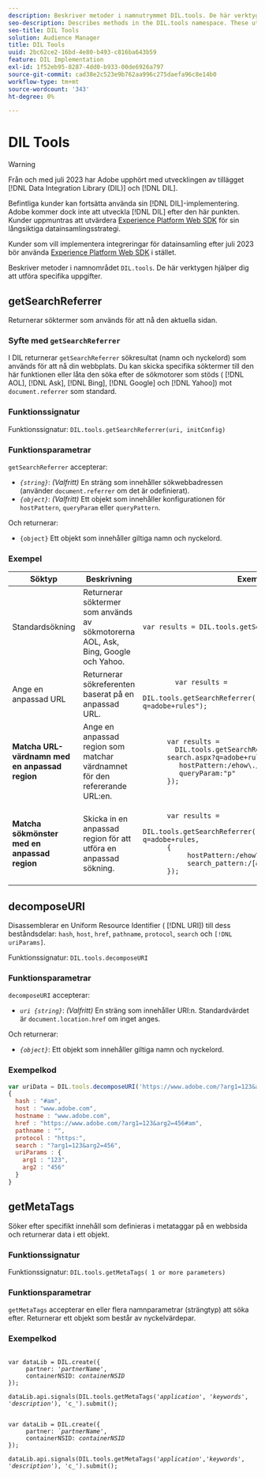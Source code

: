 ```yaml
---
description: Beskriver metoder i namnutrymmet DIL.tools. De här verktygen hjälper dig att utföra specifika uppgifter.
seo-description: Describes methods in the DIL.tools namespace. These utility functions help you perform specific tasks.
seo-title: DIL Tools
solution: Audience Manager
title: DIL Tools
uuid: 2bc62ce2-16bd-4e80-b493-c816ba643b59
feature: DIL Implementation
exl-id: 1f52eb95-8287-4dd0-b933-00de6926a797
source-git-commit: cad38e2c523e9b762aa996c275daefa96c8e14b0
workflow-type: tm+mt
source-wordcount: '343'
ht-degree: 0%

---
```


# DIL Tools

>[!WARNING]
>
>Från och med juli 2023 har Adobe upphört med utvecklingen av tillägget [!DNL Data Integration Library (DIL)] och [!DNL DIL].
>
>Befintliga kunder kan fortsätta använda sin [!DNL DIL]-implementering. Adobe kommer dock inte att utveckla [!DNL DIL] efter den här punkten. Kunder uppmuntras att utvärdera [Experience Platform Web SDK](https://experienceleague.adobe.com/docs/experience-platform/edge/home.html?lang=en) för sin långsiktiga datainsamlingsstrategi.
>
>Kunder som vill implementera integreringar för datainsamling efter juli 2023 bör använda [Experience Platform Web SDK](https://experienceleague.adobe.com/docs/experience-platform/edge/home.html?lang=en) i stället.

Beskriver metoder i namnområdet `DIL.tools`. De här verktygen hjälper dig att utföra specifika uppgifter.

<!-- 

c_dil_functions.xml

 -->

## getSearchReferrer

Returnerar söktermer som används för att nå den aktuella sidan.

<!-- 

r_dil_get_search_referrer.xml

 -->

### Syfte med `getSearchReferrer`

I DIL returnerar `getSearchReferrer` sökresultat (namn och nyckelord) som används för att nå din webbplats. Du kan skicka specifika söktermer till den här funktionen eller låta den söka efter de sökmotorer som stöds ( [!DNL AOL], [!DNL Ask], [!DNL Bing], [!DNL Google] och [!DNL Yahoo]) mot `document.referrer` som standard.

### Funktionssignatur

Funktionssignatur: `DIL.tools.getSearchReferrer(uri, initConfig)`

### Funktionsparametrar

`getSearchReferrer` accepterar:

* *`{string}`*: *(Valfritt)* En sträng som innehåller sökwebbadressen (använder `document.referrer` om det är odefinierat).
* *`{object}`*: *(Valfritt)* Ett objekt som innehåller konfigurationen för `hostPattern`, `queryParam` eller `queryPattern`.

Och returnerar:

* `{object}` Ett objekt som innehåller giltiga namn och nyckelord.

### Exempel

<table id="table_D035276601EC428295E4D619F05BB8D0"> 
 <thead> 
  <tr> 
   <th> Söktyp </th> 
   <th> Beskrivning </th> 
   <th> Exempel på kod </th> 
  </tr> 
 </thead>
 <tbody> 
  <tr> 
   <td> Standardsökning</td> 
   <td> Returnerar söktermer som används av sökmotorerna AOL, Ask, Bing, Google och Yahoo. </td> 
   <td>
      <code>var&nbsp;results&nbsp;=&nbsp;DIL.tools.getSearchReferrer();</code> 
  </td>
  </tr> 
  <tr> 
   <td>Ange en anpassad URL</td> 
   <td>Returnerar sökreferenten baserat på en anpassad URL.</td> 
   <td> 
  <code>
        var&nbsp;results&nbsp;= 
        DIL.tools.getSearchReferrer("https://www.ehow.com/search.aspx?q=adobe+rules");
  </code>
</td> 
  </tr> 
  <tr> 
   <td> <b>Matcha URL-värdnamn med en anpassad region</b></td> 
   <td> Ange en anpassad region som matchar värdnamnet för den refererande URL:en. </td> 
   <td> 
  <code>
      var results = 
        DIL.tools.getSearchReferrer("https://www.ehow.com/
      search.aspx?q=adobe+rules",&lbrace; 
      &nbsp;&nbsp;&nbsp;hostPattern:/ehow\./, 
      &nbsp;&nbsp;&nbsp;queryParam:"p" 
      &rbrace;); 
  </code>
  </td></tr> 
  <tr> 
   <td> <b>Matcha sökmönster med en anpassad region</b> </td> 
   <td> Skicka in en anpassad region för att utföra en anpassad sökning. </td> 
   <td> 
    <code>
      var&nbsp;results&nbsp;= 
      DIL.tools.getSearchReferrer("https://www.ehow.com/search.aspx?q=adobe+rules,
      &lbrace;
        &nbsp;&nbsp;&nbsp;hostPattern:/ehow\./, 
        &nbsp;&nbsp;&nbsp;search_pattern:/[&amp;\?]p=([^&amp;]+/ 
      &rbrace;);
    </code>
   </td> 
  </tr> 
 </tbody> 
</table>

## decomposeURI

Disassemblerar en Uniform Resource Identifier ( [!DNL URI]) till dess beståndsdelar: `hash`, `host`, `href`, `pathname`, `protocol`, `search` och `[!DNL uriParams]`.

<!-- 

r_dil_decompose.xml

 -->

Funktionssignatur: `DIL.tools.decomposeURI`

### Funktionsparametrar

`decomposeURI` accepterar:

* *`uri {string}`*: *(Valfritt)* En sträng som innehåller URI:n. Standardvärdet är `document.location.href` om inget anges.

Och returnerar:

* *`{object}`*: Ett objekt som innehåller giltiga namn och nyckelord.

### Exempelkod


```javascript
var uriData = DIL.tools.decomposeURI('https://www.adobe.com/?arg1=123&arg2=456#am'); 
{ 
  hash : "#am", 
  host : "www.adobe.com", 
  hostname : "www.adobe.com", 
  href : "https://www.adobe.com/?arg1=123&arg2=456#am", 
  pathname : "", 
  protocol : "https:", 
  search : "?arg1=123&arg2=456", 
  uriParams : { 
    arg1 : "123", 
    arg2 : "456" 
  } 
}
```

## getMetaTags

Söker efter specifikt innehåll som definieras i metataggar på en webbsida och returnerar data i ett objekt.

<!-- 

r_dil_get_metatags.xml

 -->

### Funktionssignatur

Funktionssignatur: `DIL.tools.getMetaTags( 1 or more parameters)`

### Funktionsparametrar

`getMetaTags` accepterar en eller flera namnparametrar (strängtyp) att söka efter. Returnerar ett objekt som består av nyckelvärdepar.

### Exempelkod

<pre class="javascript"><code>
var dataLib = DIL.create(&lbrace; 
     partner: '<i>partnerName'</i>, 
     containerNSID: <i>containerNSID</i> 
&rbrace;); 

dataLib.api.signals(DIL.tools.getMetaTags('<i>application</i>', '<i>keywords</i>',  '<i>description</i>'), 'c_').submit();
</code></pre>

<pre><code>
var dataLib = DIL.create(&lbrace; 
     partner: <i>&grave;partnerName'</i>, 
     containerNSID: <i>containerNSID</i> 
&rbrace;); 

dataLib.api.signals(DIL.tools.getMetaTags('<i>application</i>','<i>keywords</i>', '<i>description</i>'), 'c_').submit();
</code></pre>
